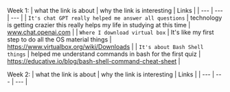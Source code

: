 
Week 1:
| what the link is about | why the link is interesting | Links |
| --- | --- | --- |
| `It's chat GPT really helped me answer all questions` | technology is getting crazier this really helps my life in studying at this time | www.chat.openai.com |
| `Where I download virtual box` | It's like my first step to do all the OS material things | https://www.virtualbox.org/wiki/Downloads |
| `It's about Bash Shell things` | helped me understand commands in bash for the first quiz | https://educative.io/blog/bash-shell-command-cheat-sheet |

Week 2:
| what the link is about | why the link is interesting | Links |
| --- | --- | --- |